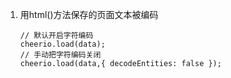 1. 用html()方法保存的页面文本被编码

    ```
    // 默认开启字符编码
    cheerio.load(data);
    // 手动把字符编码关闭
    cheerio.load(data,{ decodeEntities: false });
    ```